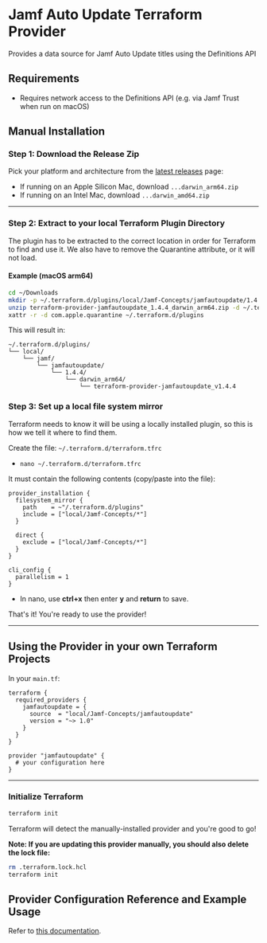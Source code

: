 # Jamf Auto Update Terraform Provider

Provides a data source for Jamf Auto Update titles using the Definitions API

## Requirements

* Requires network access to the Definitions API (e.g. via Jamf Trust when run on macOS)

## Manual Installation

### Step 1: Download the Release Zip

Pick your platform and architecture from the [latest releases](https://github.com/Jamf-Concepts/terraform-provider-jamfautoupdate/releases/latest) page:

* If running on an Apple Silicon Mac, download `...darwin_arm64.zip`
* If running on an Intel Mac, download `...darwin_amd64.zip`

---

### Step 2: Extract to your local Terraform Plugin Directory

The plugin has to be extracted to the correct location in order for Terraform to find and use it. We also have to remove the Quarantine attribute, or it will not load.

#### Example (macOS arm64)

```bash
cd ~/Downloads
mkdir -p ~/.terraform.d/plugins/local/Jamf-Concepts/jamfautoupdate/1.4.4/darwin_arm64
unzip terraform-provider-jamfautoupdate_1.4.4_darwin_arm64.zip -d ~/.terraform.d/plugins/local/Jamf-Concepts/jamfautoupdate/1.4.4/darwin_arm64
xattr -r -d com.apple.quarantine ~/.terraform.d/plugins
```

This will result in:

```
~/.terraform.d/plugins/
└── local/
    └── jamf/
        └── jamfautoupdate/
            └── 1.4.4/
                └── darwin_arm64/
                    └── terraform-provider-jamfautoupdate_v1.4.4
```

### Step 3: Set up a local file system mirror

Terraform needs to know it will be using a locally installed plugin, so this is how we tell it where to find them.

Create the file: `~/.terraform.d/terraform.tfrc`

* `nano ~/.terraform.d/terraform.tfrc`

It must contain the following contents (copy/paste into the file):

```hcl
provider_installation {
  filesystem_mirror {
    path    = ~"/.terraform.d/plugins"
    include = ["local/Jamf-Concepts/*"]
  }
  
  direct {
    exclude = ["local/Jamf-Concepts/*"]
  }
}

cli_config {
  parallelism = 1
}
```

* In nano, use **ctrl+x** then enter **y** and **return** to save.

That's it! You're ready to use the provider!

---

## Using the Provider in your own Terraform Projects

In your `main.tf`:

```hcl
terraform {
  required_providers {
    jamfautoupdate = {
      source  = "local/Jamf-Concepts/jamfautoupdate"
      version = "~> 1.0"
    }
  }
}

provider "jamfautoupdate" {
  # your configuration here
}
```

---

### Initialize Terraform

```bash
terraform init
```

Terraform will detect the manually-installed provider and you're good to go!

**Note: If you are updating this provider manually, you should also delete the lock file:**

```bash
rm .terraform.lock.hcl
terraform init
```

## Provider Configuration Reference and Example Usage

Refer to [this documentation](./docs).
